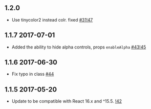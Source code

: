 ## 1.2.0

- Use tinycolor2 instead colr. fixed [#31](https://github.com/react-component/color-picker/issues/31)[!47](https://github.com/react-component/color-picker/pull/47)

## 1.1.7 2017-07-01

- Added the ability to hide alpha controls, props `enableAlpha`  [#43](https://github.com/react-component/color-picker/issues/43)[!45](https://github.com/react-component/color-picker/pull/45)

## 1.1.6 2017-06-30

- Fix typo in class [#44](https://github.com/react-component/color-picker/issues/43)

## 1.1.5 2017-05-20

- Update to be compatible with React 16.x and ^15.5. [!42](https://github.com/react-component/color-picker/pull/42)
